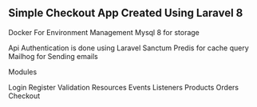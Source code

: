 ## Simple Checkout App Created Using Laravel 8

Docker For Environment Management
Mysql 8 for storage

Api Authentication is done using Laravel Sanctum
Predis for cache query
Mailhog for Sending emails

Modules

Login
Register
Validation
Resources
Events
Listeners
Products
Orders
Checkout